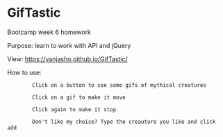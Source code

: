# GifTastic
Bootcamp week 6 homework

Purpose: learn to work with API and jQuery

View: https://yanjasho.github.io/GifTastic/

How to use:  


            Click on a button to see some gifs of mythical creatures

            Click on a gif to make it move
            
            Click again to make it stop
            
            Don't like my choice? Type the creauture you like and click add
